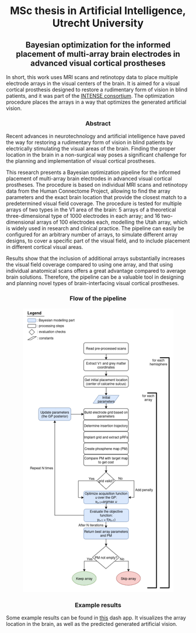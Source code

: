<h1 style="text-align: center;">MSc thesis in Artificial Intelligence, Utrecht University </h1>

<h2 style="text-align: center;">Bayesian optimization for the informed placement of multi-array brain electrodes in advanced visual cortical prostheses
</h2>

In short, this work uses MRI scans and retinotopy data to place multiple electrode arrays in the visual centers of the brain. It is aimed for a visual cortical prosthesis designed to restore a rudimentary form of vision in blind patients, and it was part of the [INTENSE consortium](https://intenseproject.eu/). The optimization procedure places the arrays in a way that optimizes the generated artificial vision.

<h3 style="text-align: center;">Abstract</h3>

Recent advances in neurotechnology and artificial intelligence have paved the way for restoring a rudimentary form of vision in blind patients by electrically stimulating the visual areas of the brain. Finding the proper location in the brain in a non-surgical way poses a significant challenge for the planning and implementation of visual cortical prostheses.

This research presents a Bayesian optimization pipeline for the informed placement of multi-array brain electrodes in advanced visual cortical prostheses. The procedure is based on individual MRI scans and retinotopy data from the Human Connectome Project, allowing to find the array parameters and the exact brain location that provide the closest match to a predetermined visual field coverage. The procedure is tested for multiple arrays of two types in the V1 area of the brain: 5 arrays of a theoretical three-dimensional type of 1000 electrodes in each array; and 16 two-dimensional arrays of 100 electrodes each, modelling the Utah array, which is widely used in research and clinical practice. The pipeline can easily be configured for an arbitrary number of arrays, to simulate different array designs, to cover a specific part of the visual field, and to include placement in different cortical visual areas.

Results show that the inclusion of additional arrays substantially increases the visual field coverage compared to using one array, and that using individual anatomical scans offers a great advantage compared to average brain solutions. Therefore, the pipeline can be a valuable tool in designing and planning novel types of brain-interfacing visual cortical prostheses.

<h3 style="text-align: center;"> Flow of the pipeline</h3>

<div style="text-align: center;">
  <img src="images/flow.png" alt="">
</div>

<h3 style="text-align: center;"> Example results</h3>

Some example results can be found in [this](https://my-thesis-ai.appspot.com/) dash app.
It visualizes the array location in the brain, as well as the predicted generated artificial vision.

